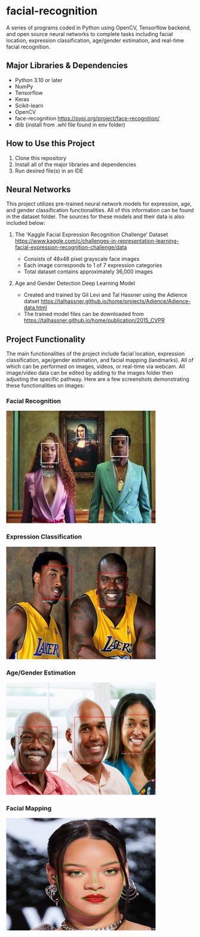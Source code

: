 # facial-recognition
A series of programs coded in Python using OpenCV, Tensorflow backend, and open source neural networks to complete tasks including facial location, expression classification, age/gender estimation, and real-time facial recognition.

## Major Libraries & Dependencies
   - Python 3.10 or later
   - NumPy
   - Tensorflow
   - Keras
   - Scikit-learn
   - OpenCV
   - face-recognition https://pypi.org/project/face-recognition/
   - dlib (install from .whl file found in env folder)
     
## How to Use this Project
1. Clone this repository
2. Install all of the major libraries and dependencies
3. Run desired file(s) in an IDE

## Neural Networks 
This project utilizes pre-trained neural network models for expression, age, and gender classification functionalities. All of this information can be found in the dataset folder. The sources for these models and their data is also included below:
1. The 'Kaggle Facial Expression Recognition Challenge' Dataset https://www.kaggle.com/c/challenges-in-representation-learning-facial-expression-recognition-challenge/data
    - Consists of 48x48 pixel grayscale face images
    - Each image corresponds to 1 of 7 expression categories
    - Total dataset contains approximately 36,000 images

2. Age and Gender Detection Deep Learning Model
    - Created and trained by Gil Levi and Tal Hassner using the Adience datset https://talhassner.github.io/home/projects/Adience/Adience-data.html
    - The trained model files can be downloaded from https://talhassner.github.io/home/publication/2015_CVPR

 ## Project Functionality
 The main functionalities of the project include facial location, expression classification, age/gender estimation, and facial mapping (landmarks). All of which can be performed on images, videos, or real-time via webcam. All image/video data can be edited by adding to the images folder then adjusting the specific pathway. Here are a few screenshots demonstrating these functionalities on images:
### Facial Recognition
<img src="https://github.com/slbouknight/facial-recognition/blob/main/images/demo/facial-recognition.png" width="400" height="300" />

### Expression Classification
<img src="https://github.com/slbouknight/facial-recognition/blob/main/images/demo/expression.png" width="400" height="300" />

### Age/Gender Estimation
<img src="https://github.com/slbouknight/facial-recognition/blob/main/images/demo/age-gender.png" width="400" height="300" />

### Facial Mapping
<img src="https://github.com/slbouknight/facial-recognition/blob/main/images/demo/landmark.png" width="400" height="300" />
